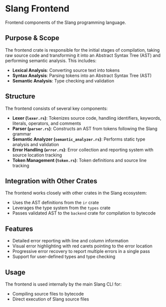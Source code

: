 # Slang Frontend

Frontend components of the Slang programming language.

## Purpose & Scope

The frontend crate is responsible for the initial stages of compilation, taking raw source code and transforming it into an Abstract Syntax Tree (AST) and performing semantic analysis. This includes:

- **Lexical Analysis**: Converting source text into tokens
- **Syntax Analysis**: Parsing tokens into an Abstract Syntax Tree (AST)
- **Semantic Analysis**: Type checking and validation

## Structure

The frontend consists of several key components:

- **Lexer (`lexer.rs`)**: Tokenizes source code, handling identifiers, keywords, literals, operators, and comments
- **Parser (`parser.rs`)**: Constructs an AST from tokens following the Slang grammar
- **Semantic Analyzer (`semantic_analyzer.rs`)**: Performs static type analysis and validation
- **Error Handling (`error.rs`)**: Error collection and reporting system with source location tracking
- **Token Management (`token.rs`)**: Token definitions and source line tracking

## Integration with Other Crates

The frontend works closely with other crates in the Slang ecosystem:
- Uses the AST definitions from the `ir` crate
- Leverages the type system from the `types` crate
- Passes validated AST to the `backend` crate for compilation to bytecode

## Features

- Detailed error reporting with line and column information
- Visual error highlighting with red carets pointing to the error location
- Progressive error recovery to report multiple errors in a single pass
- Support for user-defined types and type checking

## Usage

The frontend is used internally by the main Slang CLI for:
- Compiling source files to bytecode
- Direct execution of Slang source files

